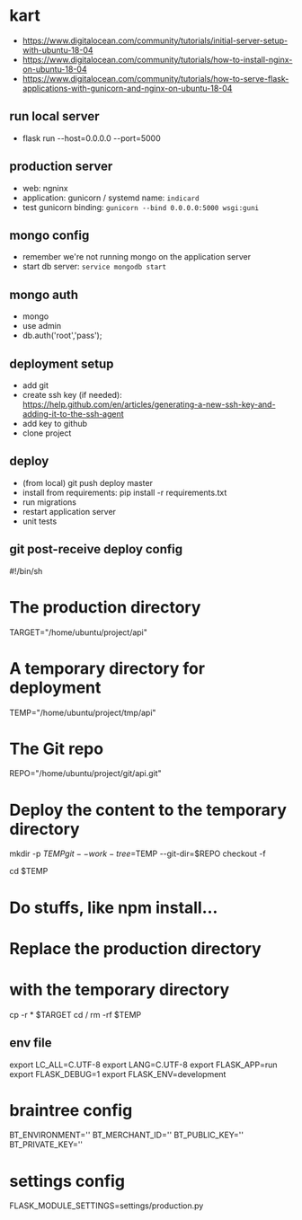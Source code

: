 # kart
* https://www.digitalocean.com/community/tutorials/initial-server-setup-with-ubuntu-18-04
* https://www.digitalocean.com/community/tutorials/how-to-install-nginx-on-ubuntu-18-04
* https://www.digitalocean.com/community/tutorials/how-to-serve-flask-applications-with-gunicorn-and-nginx-on-ubuntu-18-04

## run local server
* flask run --host=0.0.0.0 --port=5000

## production server
* web: ngninx
* application: gunicorn / systemd name: `indicard`
* test gunicorn binding: `gunicorn --bind 0.0.0.0:5000 wsgi:guni`

## mongo config
* remember we're not running mongo on the application server
* start db server: `service mongodb start`

## mongo auth
* mongo
* use admin
* db.auth('root','pass');

## deployment setup
* add git
* create ssh key (if needed): https://help.github.com/en/articles/generating-a-new-ssh-key-and-adding-it-to-the-ssh-agent
* add key to github
* clone project

## deploy
* (from local) git push deploy master
* install from requirements: pip install -r requirements.txt
* run migrations
* restart application server
* unit tests

## git post-receive deploy config
#!/bin/sh
  
# The production directory
TARGET="/home/ubuntu/project/api"

# A temporary directory for deployment
TEMP="/home/ubuntu/project/tmp/api"

# The Git repo
REPO="/home/ubuntu/project/git/api.git"

# Deploy the content to the temporary directory
mkdir -p $TEMP
git --work-tree=$TEMP --git-dir=$REPO checkout -f

cd $TEMP
# Do stuffs, like npm install…

# Replace the production directory
# with the temporary directory
cp -r * $TARGET
cd /
rm -rf $TEMP

## env file

export LC_ALL=C.UTF-8
export LANG=C.UTF-8
export FLASK_APP=run
export FLASK_DEBUG=1
export FLASK_ENV=development

# braintree config
BT_ENVIRONMENT=''
BT_MERCHANT_ID=''
BT_PUBLIC_KEY=''
BT_PRIVATE_KEY=''

# settings config
FLASK_MODULE_SETTINGS=settings/production.py

